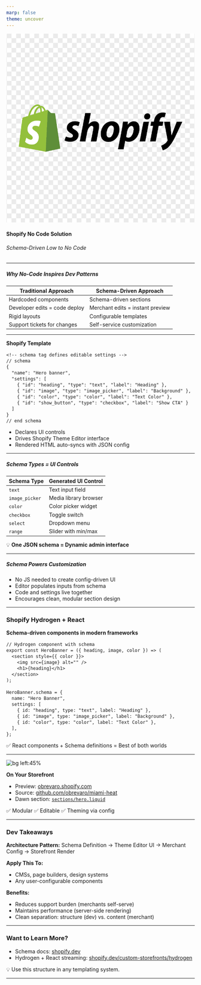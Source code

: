 ```yaml
---
marp: false
theme: uncover
---
```


<style>
  :root {
    --color-background: #fff;
    --color-background-code: #fff;
    --color-background-paginate: rgba(128, 128, 128, 0.05);
    --color-foreground: #444;
    --color-highlight: #99c;
    --color-highlight-hover: #aaf;
    --color-highlight-heading: #99c;
    --color-header: #bbb;
    --color-header-shadow: transparent;
  }
</style>

<!-- Shopify Dawn Theme Example -->

![bg right:60%](./assets/shopifylogo.png)

#### Shopify No Code Solution

###### Schema-Driven Low to No Code

---

##### Why No-Code Inspires Dev Patterns

| Traditional Approach          | Schema-Driven Approach           |
| ----------------------------- | -------------------------------- |
| Hardcoded components          | Schema-driven sections           |
| Developer edits = code deploy | Merchant edits = instant preview |
| Rigid layouts                 | Configurable templates           |
| Support tickets for changes   | Self-service customization       |

---

**Shopify Template**

```text
<!-- schema tag defines editable settings -->
// schema
{
  "name": "Hero banner",
  "settings": [
    { "id": "heading", "type": "text", "label": "Heading" },
    { "id": "image", "type": "image_picker", "label": "Background" },
    { "id": "color", "type": "color", "label": "Text Color" },
    { "id": "show_button", "type": "checkbox", "label": "Show CTA" }
  ]
}
// end schema
```

- Declares UI controls
- Drives Shopify Theme Editor interface
- Rendered HTML auto-syncs with JSON config

---

##### Schema Types = UI Controls

| Schema Type    | Generated UI Control  |
| -------------- | --------------------- |
| `text`         | Text input field      |
| `image_picker` | Media library browser |
| `color`        | Color picker widget   |
| `checkbox`     | Toggle switch         |
| `select`       | Dropdown menu         |
| `range`        | Slider with min/max   |

💡 **One JSON schema = Dynamic admin interface**

---

##### Schema Powers Customization

- No JS needed to create config-driven UI
- Editor populates inputs from schema
- Code and settings live together
- Encourages clean, modular section design

---

### Shopify Hydrogen + React

**Schema-driven components in modern frameworks**

```tsx
// Hydrogen component with schema
export const HeroBanner = ({ heading, image, color }) => (
  <section style={{ color }}>
    <img src={image} alt="" />
    <h1>{heading}</h1>
  </section>
);

HeroBanner.schema = {
  name: "Hero Banner",
  settings: [
    { id: "heading", type: "text", label: "Heading" },
    { id: "image", type: "image_picker", label: "Background" },
    { id: "color", type: "color", label: "Text Color" },
  ],
};
```

✅ React components + Schema definitions = Best of both worlds

---

![bg left:45%](https://source.unsplash.com/featured/?preview,template)

**On Your Storefront**

- Preview: [obrevaro.shopify.com](https://obrevaro.shopify.com)
- Source: [github.com/obrevaro/miami-heat](https://github.com/obrevaro/miami-heat)
- Dawn section: [`sections/hero.liquid`](https://github.com/obrevaro/miami-heat/blob/main/sections/hero.liquid)

✅ Modular
✅ Editable
✅ Theming via config

---

### Dev Takeaways

**Architecture Pattern:**
Schema Definition → Theme Editor UI → Merchant Config → Storefront Render

**Apply This To:**

- CMSs, page builders, design systems
- Any user-configurable components

**Benefits:**

- Reduces support burden (merchants self-serve)
- Maintains performance (server-side rendering)
- Clean separation: structure (dev) vs. content (merchant)

---

### Want to Learn More?

- Schema docs: [shopify.dev](https://shopify.dev/docs/themes/architecture/sections/section-schema)
- Hydrogen + React streaming: [shopify.dev/custom-storefronts/hydrogen](https://shopify.dev/docs/custom-storefronts/hydrogen)

💡 Use this structure in any templating system.

---
